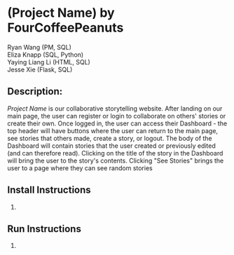 # (Project Name) by FourCoffeePeanuts

Ryan Wang (PM, SQL) <br />
Eliza Knapp (SQL, Python) <br />
Yaying Liang Li (HTML, SQL) <br />
Jesse Xie (Flask, SQL) <br />

## Description:
*Project Name* is our collaborative storytelling website. After landing on our main page, the user can register or login to collaborate on others' stories or create their own. Once logged in, the user can access their Dashboard - the top header will have buttons where the user can return to the main page, see stories that others made, create a story, or logout. The body of the Dashboard will contain stories that the user created or previously edited (and can therefore read). Clicking on the title of the story in the Dashboard will bring the user to the story's contents. Clicking "See Stories" brings the user to a page where they can see random stories 

## Install Instructions
1. 

## Run Instructions
1. 
